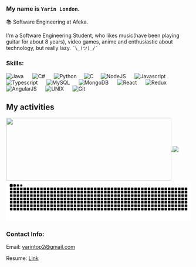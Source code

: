 ### My name is `Yarin London`.

📚 Software Engineering at Afeka.

I'm a Software Engineering Student, who likes music(have been playing guitar for about 8 years), video games, anime and enthusiastic about technology, but really lazy.
`¯\_(ツ)_/¯`

### Skills:

<img src="https://cdn.jsdelivr.net/gh/devicons/devicon@latest/icons/java/java-original.svg" alt="Java" width="35px">&nbsp;&nbsp;&nbsp;&nbsp;&nbsp;
<img src="https://cdn.jsdelivr.net/gh/devicons/devicon@latest/icons/csharp/csharp-original.svg" alt="C#" width="35px">&nbsp;&nbsp;&nbsp;&nbsp;&nbsp;
<img src="https://cdn.jsdelivr.net/gh/devicons/devicon@latest/icons/python/python-original.svg" alt="Python" width="35px">&nbsp;&nbsp;&nbsp;&nbsp;
<img src="https://cdn.jsdelivr.net/gh/devicons/devicon@latest/icons/c/c-original.svg" alt="C" width="35px">&nbsp;&nbsp;&nbsp;&nbsp;
<img src="https://cdn.jsdelivr.net/gh/devicons/devicon@latest/icons/nodejs/nodejs-original.svg" alt="NodeJS" width="35px">&nbsp;&nbsp;&nbsp;&nbsp;&nbsp;
<img src="https://cdn.jsdelivr.net/gh/devicons/devicon@latest/icons/javascript/javascript-original.svg" alt="Javascript" width="35px">&nbsp;&nbsp;&nbsp;&nbsp;&nbsp;
<img src="https://cdn.jsdelivr.net/gh/devicons/devicon@latest/icons/typescript/typescript-original.svg" alt="Typescript" width="35px">&nbsp;&nbsp;&nbsp;&nbsp;&nbsp;
<img src="https://cdn.jsdelivr.net/gh/devicons/devicon@latest/icons/mysql/mysql-original.svg" alt="MySQL" width="35px">&nbsp;&nbsp;&nbsp;&nbsp;&nbsp;
<img src="https://cdn.jsdelivr.net/gh/devicons/devicon@latest/icons/mongodb/mongodb-original.svg" alt="MongoDB" width="35px">&nbsp;&nbsp;&nbsp;&nbsp;&nbsp;
<img src="https://cdn.jsdelivr.net/gh/devicons/devicon@latest/icons/react/react-original.svg" alt="React" width="35px">&nbsp;&nbsp;&nbsp;&nbsp;&nbsp;
<img src="https://cdn.jsdelivr.net/gh/devicons/devicon@latest/icons/redux/redux-original.svg" alt="Redux" width="35px">&nbsp;&nbsp;&nbsp;&nbsp;&nbsp;
<img src="https://cdn.jsdelivr.net/gh/devicons/devicon@latest/icons/angularjs/angularjs-original.svg" alt="AngularJS" width="35px">&nbsp;&nbsp;&nbsp;&nbsp;&nbsp;
<img src="https://cdn.jsdelivr.net/gh/devicons/devicon@latest/icons/unix/unix-original.svg" alt="UNIX" width="35px">&nbsp;&nbsp;&nbsp;&nbsp;&nbsp;
<img src="https://cdn.jsdelivr.net/gh/devicons/devicon@latest/icons/git/git-original.svg" alt="Git" width="35px">&nbsp;&nbsp;&nbsp;&nbsp;&nbsp;

## My activities

<a href="https://github.com/Yarintop/github-readme-stats">
  <img width=450 height=170 align="center" src="https://github-readme-stats.vercel.app/api?username=Yarintop&theme=midnight-purple&show_icons=true&bg_color=0D1117&hide_border=true" />
</a>
<a href="https://github.com/Yarintop/github-readme-stats">
  <img align="center" src="https://github-readme-stats.vercel.app/api/top-langs/?username=Yarintop&theme=midnight-purple&layout=compact&bg_color=0D1117&hide_border=true" />
</a>

<div>
  <img src="./github-contribution-grid-snake.svg" alt="snake"></center>
</div>

<!-- ![Snake animation](./github-contribution-grid-snake.svg) -->

### Contact Info:

Email: yarintop2@gmail.com

Resume: [Link](https://drive.google.com/file/d/1KR1_ky60MPreSUlMfSNzqpkc26pc1uaQ/view?usp=sharing)
